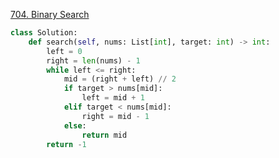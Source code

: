 [704. Binary Search](https://leetcode.com/problems/binary-search/)

```python
class Solution:
    def search(self, nums: List[int], target: int) -> int:
        left = 0
        right = len(nums) - 1
        while left <= right:
            mid = (right + left) // 2
            if target > nums[mid]:
                left = mid + 1
            elif target < nums[mid]:
                right = mid - 1
            else:
                return mid
        return -1
```